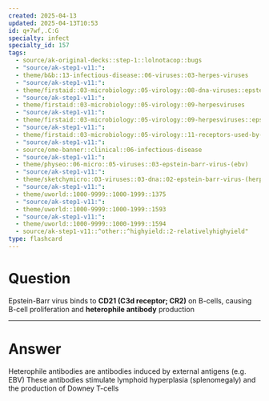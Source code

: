 ```yaml
---
created: 2025-04-13
updated: 2025-04-13T10:53
id: q+7wf,.C:G
specialty: infect
specialty_id: 157
tags:
  - source/ak-original-decks::step-1::lolnotacop::bugs
  - "source/ak-step1-v11:": 
  - theme/b&b::13-infectious-disease::06-viruses::03-herpes-viruses
  - "source/ak-step1-v11:": 
  - theme/firstaid::03-microbiology::05-virology::08-dna-viruses::epstein-barr-virus
  - "source/ak-step1-v11:": 
  - theme/firstaid::03-microbiology::05-virology::09-herpesviruses
  - "source/ak-step1-v11:": 
  - theme/firstaid::03-microbiology::05-virology::09-herpesviruses::epstein-barr-virus
  - "source/ak-step1-v11:": 
  - theme/firstaid::03-microbiology::05-virology::11-receptors-used-by-viruses
  - "source/ak-step1-v11:": 
  - source/ome-banner::clinical::06-infectious-disease
  - "source/ak-step1-v11:": 
  - theme/physeo::06-micro::05-viruses::03-epstein-barr-virus-(ebv)
  - "source/ak-step1-v11:": 
  - theme/sketchymicro::03-viruses::03-dna::02-epstein-barr-virus-(herpesviridae)
  - "source/ak-step1-v11:": 
  - theme/uworld::1000-9999::1000-1999::1375
  - "source/ak-step1-v11:": 
  - theme/uworld::1000-9999::1000-1999::1593
  - "source/ak-step1-v11:": 
  - theme/uworld::1000-9999::1000-1999::1594
  - source/ak-step1-v11::^other::^highyield::2-relativelyhighyield"
type: flashcard
---
```


# Question
Epstein-Barr virus binds to **CD21 (C3d receptor; CR2)** on B-cells, causing B-cell proliferation and **heterophile antibody** production

---

# Answer
Heterophile antibodies are antibodies induced by external antigens (e.g. EBV)   These antibodies stimulate lymphoid hyperplasia (splenomegaly) and the production of Downey T-cells